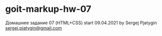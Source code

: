 ﻿# goit-markup-hw-07

Домашнее задание 07 (HTML+CSS)
start 09.04.2021
by Sergej Pjatygin
sergej.pjatygin@gmail.com
